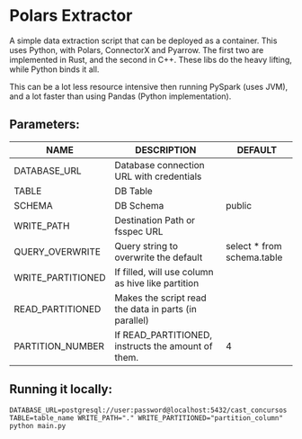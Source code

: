 # Polars Extractor

A simple data extraction script that can be deployed as a container.
This uses Python, with Polars, ConnectorX and Pyarrow. The first two are implemented in Rust, and the second in C++.
These libs do the heavy lifting, while Python binds it all.

This can be a lot less resource intensive then running PySpark (uses JVM), and a lot faster than using Pandas (Python implementation).

## Parameters:


| NAME              | DESCRIPTION                                        | DEFAULT                    |
|-------------------|----------------------------------------------------|----------------------------|
| DATABASE_URL      | Database connection URL with credentials           |                            |
| TABLE             | DB Table                                           |                            |
| SCHEMA            | DB Schema                                          | public                     |
| WRITE_PATH        | Destination Path or fsspec URL                     |                            |
| QUERY_OVERWRITE   | Query string to overwrite the default              | select * from schema.table |
| WRITE_PARTITIONED | If filled, will use column as hive like partition  |                            |
| READ_PARTITIONED  | Makes the script read the data in parts (in parallel)            |                            |
| PARTITION_NUMBER  | If READ_PARTITIONED, instructs the amount of them. | 4                          |



## Running it locally:

```
DATABASE_URL=postgresql://user:password@localhost:5432/cast_concursos TABLE=table_name WRITE_PATH="." WRITE_PARTITIONED="partition_column" python main.py
```